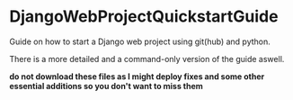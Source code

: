 # DjangoWebProjectQuickstartGuide

Guide on how to start a Django web project using git(hub) and python.

There is a more detailed and a command-only version of the guide aswell.

**do not download these files as I might deploy fixes and some other essential additions so you don't want to miss them**
